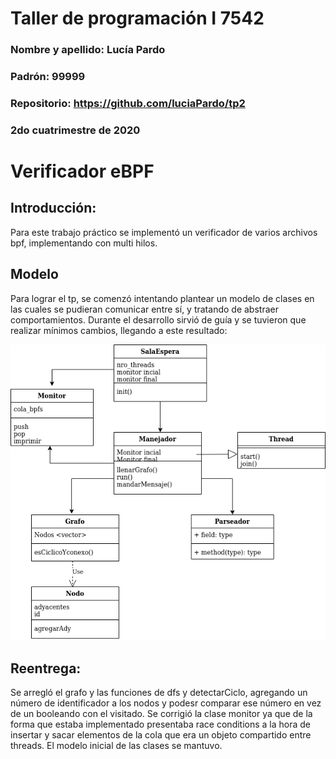 # Taller de programación I 7542

### Nombre y apellido: Lucía Pardo

### Padrón: 99999

### Repositorio: https://github.com/luciaPardo/tp2

### 2do cuatrimestre de 2020

# Verificador eBPF

## Introducción: 
Para este trabajo práctico se implementó un verificador de varios archivos bpf, implementando con multi hilos. 

## Modelo

Para lograr el tp, se comenzó intentando plantear un modelo de clases en las cuales se pudieran comunicar entre sí, y tratando de abstraer comportamientos. Durante el desarrollo sirvió de guía y se tuvieron que realizar mínimos cambios, llegando a este resultado:


![Diagrama clases](DiagramaDeClases.png)



## Reentrega:

Se arregló el grafo y las funciones de dfs y detectarCiclo, agregando un número de identificador a los nodos y podesr comparar ese número en vez de un booleando con el visitado. Se corrigió la clase monitor ya que de la forma que estaba implementado presentaba race conditions a la hora de insertar y sacar elementos de la cola que era un objeto compartido entre threads.
El modelo inicial de las clases se mantuvo.


